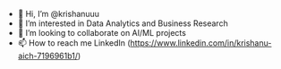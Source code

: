 - 👋 Hi, I’m @krishanuuu
- 👀 I’m interested in Data Analytics and Business Research
- 💞️ I’m looking to collaborate on AI/ML projects
- 📫 How to reach me LinkedIn (https://www.linkedin.com/in/krishanu-aich-7196961b1/)

<!---
krishanuuu/krishanuuu is a ✨ special ✨ repository because its `README.md` (this file) appears on your GitHub profile.
You can click the Preview link to take a look at your changes.
--->
